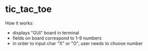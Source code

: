 # tic_tac_toe

How it works:

- displays "GUI" board in terminal
- fields on board correspond to 1-9 numbers
- in order to input char "X" or "O", user needs to choose number